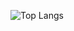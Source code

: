 
![Top Langs](https://github-readme-stats.vercel.app/api/top-langs/?username=jeremypoulin&layout=compact&theme=dark&langs_count=6)
